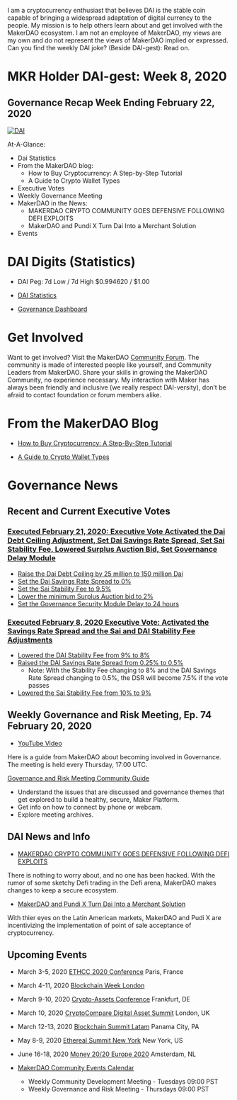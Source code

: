 
I am a cryptocurrency enthusiast that believes DAI is the stable coin capable of bringing a widespread adaptation of digital currency to the people. My mission is to help others learn about and get involved with the MakerDAO ecosystem. I am not an employee of MakerDAO, my views are my own and do not represent the views of MakerDAO implied or expressed. Can you find the weekly DAI joke? (Beside DAI-gest): Read on.

# MKR Holder DAI-gest: Week 8, 2020

## Governance Recap Week Ending February 22, 2020

<a href="https://ibb.co/3Wq7Nyp"><img src="https://i.ibb.co/2PQyt7v/DAI.png" alt="DAI" border="0"></a>

At-A-Glance:
* Dai Statistics
* From the MakerDAO blog: 
   * How to Buy Cryptocurrency:  A Step-by-Step Tutorial
   * A Guide to Crypto Wallet Types
* Executive Votes
* Weekly Governance Meeting
* MakerDAO in the News:
   * MAKERDAO CRYPTO COMMUNITY GOES DEFENSIVE FOLLOWING DEFI EXPLOITS
   * MakerDAO and Pundi X Turn Dai Into a Merchant Solution
* Events


# DAI Digits (Statistics)

* DAI Peg: 7d Low / 7d High	$0.994620 / $1.00

* [DAI Statistics](https://DAIstats.com)

* [Governance Dashboard](https://mkrgov.science)

# Get Involved

Want to get involved?  Visit the MakerDAO [Community Forum](https://forum.makerdao.com/).  The community is made of interested people like yourself, and Community Leaders from MakerDAO.  Share your skills in growing the MakerDAO Community, no experience necessary.  My interaction with Maker has always been friendly and inclusive (we really respect DAI-versity), don’t be afraid to contact foundation or forum members alike.  

# From the MakerDAO Blog

* [How to Buy Cryptocurrency: A Step-By-Step Tutorial](https://blog.makerdao.com/how-to-buy-cryptocurrency-a-step-by-step-tutorial/)

* [A Guide to Crypto Wallet Types](https://blog.makerdao.com/a-guide-to-crypto-wallet-types/)

# Governance News

## Recent and Current Executive Votes

### [Executed February 21, 2020: Executive Vote Activated the Dai Debt Ceiling Adjustment, Set Dai Savings Rate Spread, Set Sai Stability Fee, Lowered Surplus Auction Bid, Set Governance Delay Module](https://vote.makerdao.com/executive-proposal/activate-the-dai-debt-ceiling-adjustment-set-dai-savings-rate-spread-set-sai-stability-fee-lower-surplus-auction-bid-set-governance-delay-module)

* [Raise the Dai Debt Ceiling by 25 million to 150 million Dai](https://vote.makerdao.com/polling-proposal/qmsm1q1hohyctsgxpbm44fomjoukf1d5g9lmpqraikmeoc)
* [Set the Dai Savings Rate Spread to 0%](https://vote.makerdao.com/polling-proposal/qmss9hnszwr6egq3xn6gpx4u8bz8cajja56rgtanjev1v8)
* [Set the Sai Stability Fee to 9.5%](https://vote.makerdao.com/polling-proposal/qmaj4fnjeohomnrs8m9cihrfxws4m89bwfu9eh96y8okxw)
* [Lower the minimum Surplus Auction bid to 2%](https://vote.makerdao.com/polling-proposal/qmtsxrqavtczfsseytpypgqrz6z8zb613ikxwhqjv9ytzz)
* [Set the Governance Security Module Delay to 24 hours](https://forum.makerdao.com/t/signal-request-should-we-have-another-executive-vote-regarding-the-governance-security-module/1209)

### [Executed February 8, 2020 Executive Vote: Activated the Savings Rate Spread and the Sai and DAI Stability Fee Adjustments](https://vote.makerdao.com/executive-proposal/activate-the-savings-rate-spread-and-the-sai-and-dai-stability-fee-adjustments) 

* [Lowered the DAI Stability Fee from 9% to 8%](https://vote.makerdao.com/polling-proposal/qme2xyi1xb4vfxfyegx9aiqlweigchjkswp253yqujxp7r)
* [Raised the DAI Savings Rate Spread from 0.25% to 0.5%](https://vote.makerdao.com/polling-proposal/qmpxz2mzpsttprkt1gqw6k4wezs319k5nvsuyk27dp6ask)
    * Note: With the Stability Fee changing to 8% and the DAI Savings Rate Spread changing to 0.5%, the DSR will become 7.5% if the vote passes
* [Lowered the Sai Stability Fee from 10% to 9%](https://vote.makerdao.com/polling-proposal/qmdst7a2vysztqjajadagqcyfg3b5gezt82kj4bjeavzjf)

## Weekly Governance and Risk Meeting, Ep. 74 February 20, 2020

* [YouTube Video](https://youtu.be/MtZTWK4HAYU)

Here is a guide from MakerDAO about becoming involved in Governance.  The meeting is held every Thursday, 17:00 UTC.

[Governance and Risk Meeting Community Guide](https://community-development.makerdao.com/governance/governance-and-risk-meetings)
* Understand the issues that are discussed and governance themes that get explored to build a healthy, secure, Maker Platform.
* Get info on how to connect by phone or webcam.
* Explore meeting archives.

## DAI News and Info

* [MAKERDAO CRYPTO COMMUNITY GOES DEFENSIVE FOLLOWING DEFI EXPLOITS](https://bitcoinist.com/makerdao-crypto-community-goes-defensive-following-defi-exploits/)

There is nothing to worry about, and no one has been hacked.  With the rumor of some sketchy Defi trading in the Defi arena, MakerDAO makes changes to keep a secure ecosystem.

* [MakerDAO and Pundi X Turn Dai Into a Merchant Solution](https://cryptomode.com/makerdao-and-pundi-x-turn-dai-into-a-merchant-solution/)

With thier eyes on the Latin American markets, MakerDAO and Pudi X are incentivizing the implementation of point of sale acceptance of cryptocurrency. 

## Upcoming Events

* March 3-5, 2020 [ETHCC 2020 Conference](https://ethcc.io/) Paris, France

* March 4-11, 2020 [Blockchain Week London](https://www.blockchainweek.com/)

* March 9-10, 2020 [Crypto-Assets Conference](https://crypto-assets-conference.de/) Frankfurt, DE

* March 10, 2020 [CryptoCompare Digital Asset Summit](https://summit.cryptocompare.com/) London, UK

* March 12-13, 2020 [Blockchain Summit Latam](https://www.blockchainsummit.la/) Panama City, PA

* May 8-9, 2020 [Ethereal Summit New York](https://www.etherealsummit.com/) New York, US

* June 16-18, 2020 [Money 20/20 Europe 2020](https://europe.money2020.com/) Amsterdam, NL

* [MakerDAO Community Events Calendar](https://calendar.google.com/calendar/embed?src=makerdao.com_3efhm2ghipksegl009ktniomdk%40group.calendar.google.com&ctz=America%2FLos_Angeles)
    * Weekly Community Development Meeting - Tuesdays 09:00 PST
    * Weekly Governance and Risk Meeting - Thursdays 09:00 PST
